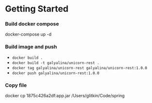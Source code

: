 # Getting Started

### Build docker compose
docker-compose up -d    

### Build image and push

* ```docker build .```
* ```docker build -t galyalina/unicorn-rest .```
* ```docker tag galyalina/unicorn-rest galyalina/unicorn-rest:1.0.0```
* ```docker push galyalina/unicorn-rest:1.0.0 ```


### Copy file
docker cp 1875c426a2df:app.jar /Users/glitkin/Code/spring
